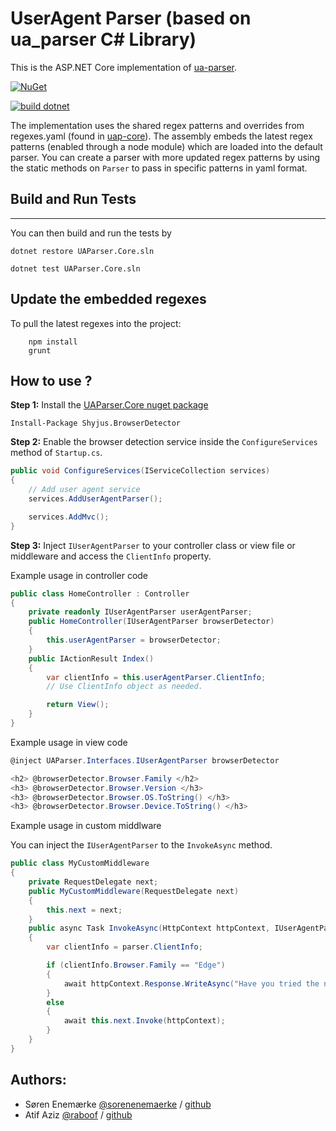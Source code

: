 UserAgent Parser (based on ua_parser C# Library)
======================

This is the ASP.NET Core implementation of [ua-parser](https://github.com/tobie/ua-parser).

[![NuGet](https://img.shields.io/nuget/v/UAParser.Core.svg)](https://nuget.org/packages/UAParser.Core)

[![build dotnet](https://github.com/w8tcha/uap-csharp/actions/workflows/build.yml/badge.svg)](https://github.com/w8tcha/uap-csharp/actions/workflows/build.yml)

The implementation uses the shared regex patterns and overrides from regexes.yaml (found in [uap-core](https://github.com/ua-parser/uap-core)). The assembly embeds the latest regex patterns (enabled through a node module) which are loaded into the default parser. You can create a parser with more updated regex patterns by using the static methods on `Parser` to pass in specific patterns in yaml format.

## Build and Run Tests
------
You can then build and run the tests by

````
dotnet restore UAParser.Core.sln

dotnet test UAParser.Core.sln
````

Update the embedded regexes
------
To pull the latest regexes into the project:

````
    npm install
	grunt
````

## How to use ?

**Step 1:**
Install the [UAParser.Core nuget package](https://www.nuget.org/packages/UAParser.Core/)


````
Install-Package Shyjus.BrowserDetector
````

**Step 2:** Enable the browser detection service inside the `ConfigureServices` method of `Startup.cs`.

```c#
public void ConfigureServices(IServiceCollection services)
{
    // Add user agent service
    services.AddUserAgentParser();

    services.AddMvc();
}
```

**Step 3:** Inject `IUserAgentParser` to your controller class or view file or middleware and access the `ClientInfo` property.

Example usage in controller code

```c#
public class HomeController : Controller
{
    private readonly IUserAgentParser userAgentParser;
    public HomeController(IUserAgentParser browserDetector)
    {
        this.userAgentParser = browserDetector;
    }
    public IActionResult Index()
    {
        var clientInfo = this.userAgentParser.ClientInfo;
        // Use ClientInfo object as needed.

        return View();
    }
}
```

Example usage in view code

```c#
@inject UAParser.Interfaces.IUserAgentParser browserDetector

<h2> @browserDetector.Browser.Family </h2>
<h3> @browserDetector.Browser.Version </h3>
<h3> @browserDetector.Browser.OS.ToString() </h3>
<h3> @browserDetector.Browser.Device.ToString() </h3>

```

Example usage in custom middlware

You can inject the `IUserAgentParser` to the `InvokeAsync` method.

```c#
public class MyCustomMiddleware
{
    private RequestDelegate next;
    public MyCustomMiddleware(RequestDelegate next)
    {
        this.next = next;
    }
    public async Task InvokeAsync(HttpContext httpContext, IUserAgentParser parser)
    {
        var clientInfo = parser.ClientInfo;

        if (clientInfo.Browser.Family == "Edge")
        {
            await httpContext.Response.WriteAsync("Have you tried the new chromuim based edge ?");
        }
        else
        {
            await this.next.Invoke(httpContext);
        }
    }
}
```

Authors:
-------

  * Søren Enemærke [@sorenenemaerke](https://twitter.com/sorenenemaerke) / [github](https://github.com/enemaerke)
  * Atif Aziz [@raboof](https://twitter.com/raboof) / [github](https://github.com/atifaziz)
